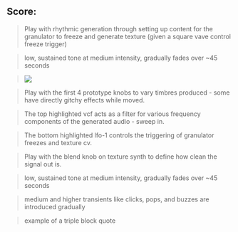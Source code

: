 ## Score:

> Play with rhythmic generation through setting up content for the granulator to freeze and generate texture (given a square vave control freeze trigger) 

> low, sustained tone at medium intensity, gradually fades over ~45 seconds

> <img src="https://i.imgur.com/83i5zwp.png">

> Play with the first 4 prototype knobs to vary timbres produced - some have directly gitchy effects while moved.

> The top highlighted vcf acts as a filter for various frequency components of the generated audio - sweep in.

> The bottom highlighted lfo-1 controls the triggering of granulator freezes and texture cv.

> Play with the blend knob on texture synth to define how clean the signal out is.

> low, sustained tone at medium intensity, gradually fades over ~45 seconds

> medium and higher transients like clicks, pops, and buzzes are introduced gradually

> example of a triple block quote
